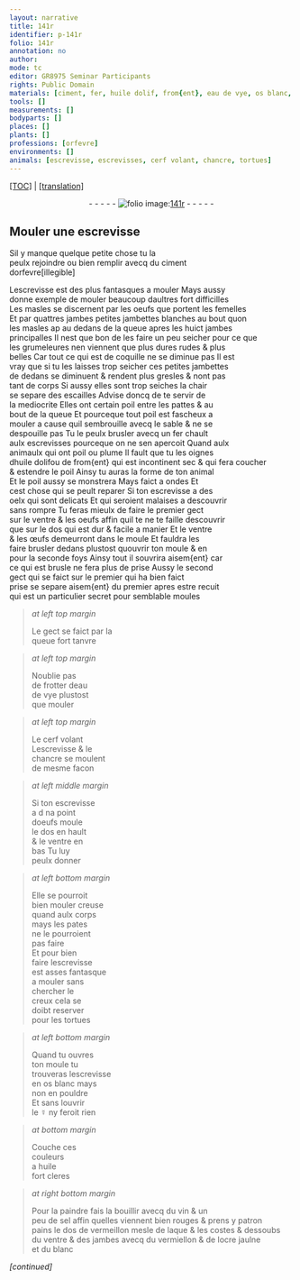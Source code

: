 ```yaml
---
layout: narrative
title: 141r
identifier: p-141r
folio: 141r
annotation: no
author:
mode: tc
editor: GR8975 Seminar Participants
rights: Public Domain
materials: [ciment, fer, huile dolif, from{ent}, eau de vye, os blanc, ☿, huile, vin, sel, vermeillon, laque, vermiellon, ocre jaulne]
tools: []
measurements: []
bodyparts: []
places: []
plants: []
professions: [orfevre]
environments: []
animals: [escrevisse, escrevisses, cerf volant, chancre, tortues]
---
```


<p><a href="{{ site.baseurl }}/diplomatic/">[TOC]</a> | <a href="{{ site.baseurl }}/texts/p-141r_tl/">[translation]</a></p><div class="folio" align="center">- - - - - <a href="http://gallica.bnf.fr/ark:/12148/btv1b10500001g/f287.image" target="_blank"><img src="https://cu-mkp.github.io/2017-workshop-edition/assets/photo-icon.png" alt="folio image: " style="display:inline-block; margin-bottom:-3px;"/>141r</a> - - - - - </div>  
  

## Mouler une <span class="al">escrevisse</span>

 
Sil y manque quelque petite chose tu la<br/> peulx rejoindre ou bien remplir avecq du <span class="m">ciment</span><br/> d<span class="pro">orfevre</span>[illegible]
 
L<span class="al">escrevisse</span> est des plus fantasques a mouler Mays aussy<br/> donne exemple de mouler beaucoup daultres fort difficilles<br/> Les masles se discernent par les oeufs que portent les femelles<br/> Et par quattres <span class="del">jambes</span> petites jambettes blanches au bout quon<br/> les masles <span class="del">ap</span> au dedans de la queue apres les huict jambes<br/> principalles Il nest que bon de les faire un peu seicher pour ce que<br/> les grumeleures nen viennent que plus <span class="del">dures</span> rudes & plus<br/> belles Car tout ce qui est de coquille ne se diminue pas Il est<br/> vray que si tu les laisses trop seicher ces petites jambettes<br/> de dedans se diminuent & rendent plus gresles & nont pas<br/> tant de corps Si aussy elles sont trop seiches la chair<br/> se separe des escailles Advise doncq de te servir de<br/> la mediocrite Elles ont certain poil entre les pattes & au<br/> bout de la queue Et pourceque tout poil est fascheux a<br/> mouler a cause quil sembrouille avecq le sable & ne se<br/> despouille pas Tu le peulx brusler avecq un <span class="m">fer</span> chault<br/> aulx <span class="al">escrevisses</span> pourceque on ne sen apercoit Quand aulx<br/> animaulx qui ont poil ou plume Il fault que tu les oignes<br/> d<span class="m">huile <span class="add">dolif</span></span><span class="sup">ou</span> de <span class="m">from{ent}</span> qui est incontinent sec & qui fera coucher<br/> & estendre le poil Ainsy tu auras la forme de ton animal<br/> Et le poil aussy se monstrera Mays faict a ondes Et<br/> cest chose qui se peult reparer Si ton <span class="al">escrevisse</span> a des<br/> oelx qui sont delicats Et qui seroient malaises a descouvrir<br/> sans rompre Tu feras mieulx de faire le premier gect<br/> sur le ventre & les oeufs affin quil <span class="del">te</span> ne te faille descouvrir<br/> que sur le dos qui est dur & facile a manier Et le ventre<br/> & les œufs demeurront dans le moule Et fauldra les<br/> faire brusler dedans plustost quouvrir ton moule <span class="del">& en</span><br/> pour la seconde foys Ainsy <span class="del">tout</span> il souvrira aisem{ent} car<br/> ce qui est brusle ne fera plus de prise Aussy le second<br/> gect qui se faict sur le premier qui ha bien faict<br/> prise se separe aisem{ent} du premier apres estre recuit<br/> qui est un particulier secret pour semblable moules
 
> *at left top margin*
> 
> 
>   Le gect se faict par la<br/> queue fort tanvre 
 
> *at left top margin*
> 
> 
>   Noublie pas<br/> de frotter d<span class="m">eau<br/> de vye</span> plustost<br/> que mouler 
 
> *at left top margin*
> 
> 
>   Le <span class="al">cerf volant</span><br/> L<span class="al">escrevisse</span> & le<br/> <span class="al">chancre</span> se moulent<br/> de mesme facon 
 
> *at left middle margin*
> 
> 
>   Si ton <span class="al">escrevisse</span><br/> <span class="del">a d</span> na point<br/> doeufs moule<br/> le dos en hault<br/> & le ventre en<br/> bas Tu luy<br/> peulx donner 
 
> *at left bottom margin*
> 
> 
>   Elle se pourroit<br/> bien mouler creuse<br/> quand aulx corps<br/> mays les pates<br/> ne le pourroient<br/> pas faire<br/> Et pour bien<br/> faire l<span class="al">escrevisse</span><br/> est asses fantasque<br/> a mouler sans<br/> chercher le<br/> creux cela se<br/>doibt reserver<br/> pour les <span class="al">tortues</span> 
 
> *at left bottom margin*
> 
> 
>   Quand tu ouvres<br/> ton moule tu<br/> trouveras l<span class="al">escrevisse</span><br/> en <span class="m">os blanc</span> mays<br/> non en pouldre<br/> Et sans louvrir<br/> le <span class="m">☿</span> ny feroit rien 
 
> *at bottom margin*
> 
> 
>   Couche ces<br/> couleurs<br/> a <span class="m">huile</span><br/> fort cleres 
 
> *at right bottom margin*
> 
> 
>   Pour la paindre fais la bouillir avecq du <span class="m">vin</span> & un<br/> peu de <span class="m">sel</span> affin quelles viennent bien rouges & prens y patron<br/> pains le dos de <span class="m">vermeillon</span> mesle de <span class="m">laque</span> & les costes & dessoubs<br/> du ventre & des jambes avecq du <span class="m">vermiellon</span> & de l<span class="m">ocre jaulne</span><br/> et du blanc 
 
*[continued]*
 

